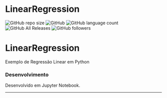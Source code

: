 # LinearRegression
 
![GitHub repo size](https://img.shields.io/github/repo-size/felipebacelo/LinearRegression?style=for-the-badge)
![GitHub](https://img.shields.io/github/license/felipebacelo/LinearRegression?style=for-the-badge)
![GitHub language count](https://img.shields.io/github/languages/count/felipebacelo/LinearRegression?style=for-the-badge)
![GitHub All Releases](https://img.shields.io/github/downloads/felipebacelo/LinearRegression/total?style=for-the-badge)
![GitHub followers](https://img.shields.io/github/followers/felipebacelo?style=for-the-badge)

# LinearRegression
Exemplo de Regressão Linear em Python

### Desenvolvimento

Desenvolvido em Jupyter Notebook.
***
